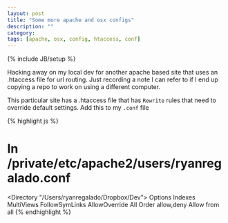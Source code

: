 ```yaml
---
layout: post
title: "Some more apache and osx configs"
description: ""
category: 
tags: [apache, osx, config, htaccess, conf]
---
```

{% include JB/setup %}

Hacking away on my local dev for another apache based site that uses an .htaccess file for url routing. Just recording a note I can refer to if I end up copying a repo to work on using a different computer.

This particular site has a .htaccess file that has `Rewrite` rules that need to override default settings. Add this to my `.conf` file

{% highlight js %}
# In /private/etc/apache2/users/ryanregalado.conf
<Directory "/Users/ryanregalado/Dropbox/Dev">
    Options Indexes MultiViews FollowSymLinks
    AllowOverride All
    Order allow,deny
    Allow from all
</Directory>
{% endhighlight %}
